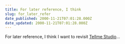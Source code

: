 ```yaml
---
title: For later reference, I think
slug: for_later_refer
date_published: 2000-11-21T07:01:28.000Z
date_updated: 2000-11-21T07:01:28.000Z
---
```


For later reference, I think I want to revisit [Tellme Studio](http://studio.tellme.com/)…
